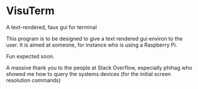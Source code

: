 VisuTerm
========

A text-rendered, faux gui for terminal

This program is to be designed to give a text rendered gui environ to the user. It is aimed at someone, for instance who is using a Raspberry Pi.

Fun expected soon.

A massive thank you to the people at Stack Overflow, especially phihag who showed me how to query the systems devices (for the initial screen resolution commands)
